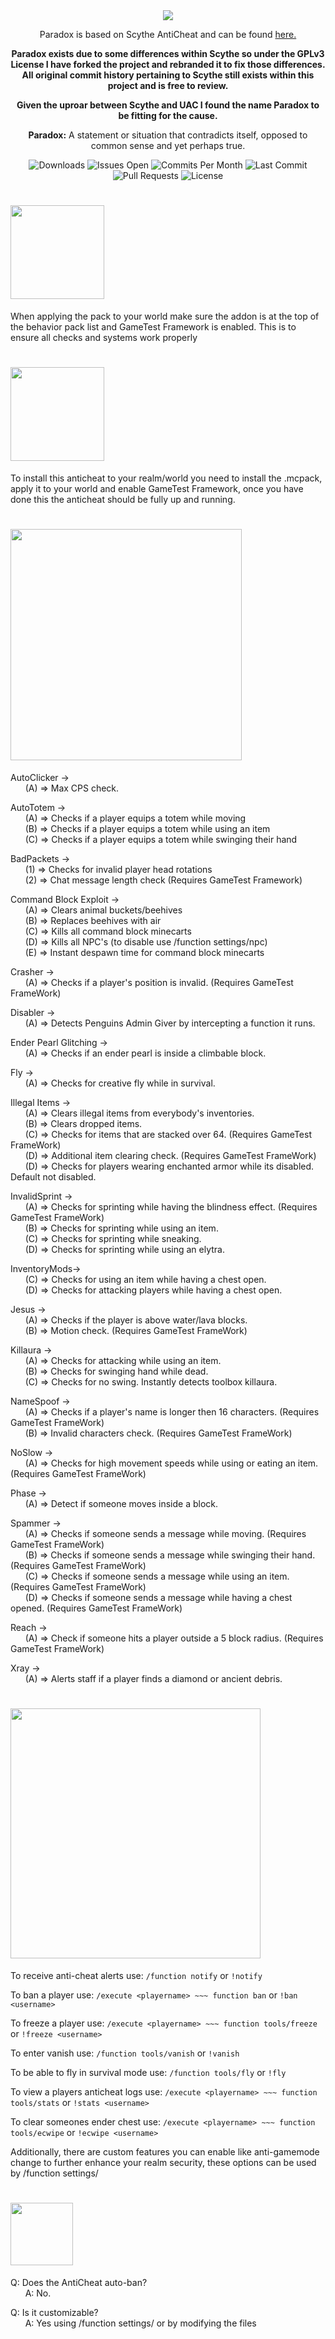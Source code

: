 <div align="center">
<img src="https://i.imgur.com/ZS38i7c.png" border="0">
<div align="center">
  
  Paradox is based on Scythe AntiCheat and can be found [here.](https://github.com/MrDiamond64/Scythe-AntiCheat "here.")</div>
  
**Paradox exists due to some differences within Scythe so under the GPLv3 License
I have forked the project and rebranded it to fix those differences. All original commit
history pertaining to Scythe still exists within this project and is free to review.**

**Given the uproar between Scythe and UAC I found the name Paradox to be fitting for the cause.**

**Paradox:** A statement or situation that contradicts itself, opposed to common sense and yet perhaps true.
<div align="left">
  
<div align="center">
  <img src="https://img.shields.io/github/downloads/Visual1mpact/Paradox_AntiCheat/total?style=plastic&logo=appveyor" alt="Downloads"/>
  <img src="https://img.shields.io/github/issues/Visual1mpact/Paradox_AntiCheat?label=ISSUES%20OPEN&style=plastic&logo=appveyor" alt="Issues Open"/>
  <img src="https://img.shields.io/github/commit-activity/m/Visual1mpact/Paradox_AntiCheat?style=plastic&logo=appveyor" alt="Commits Per Month"/>
  <img src="https://img.shields.io/github/last-commit/Visual1mpact/Paradox_AntiCheat?style=plastic&logo=appveyor" alt="Last Commit"/>
  <img src="https://img.shields.io/github/issues-pr/Visual1mpact/Paradox_AntiCheat?style=plastic&logo=appveyor" alt="Pull Requests"/>
  <img src="https://img.shields.io/github/license/Visual1mpact/Paradox_AntiCheat?style=plastic&logo=appveyor" alt="License"/>
</div>
  
# <img src="https://i.imgur.com/5W2YXCD.png" border="0" width="150">
When applying the pack to your world make sure the addon is at the top of the behavior pack list and GameTest Framework is enabled. This is to ensure all checks and systems work properly

# <img src="https://i.imgur.com/AXWmBA3.png" border="0" width="150">
To install this anticheat to your realm/world you need to install the .mcpack, apply it to your world and enable GameTest Framework, once you have done this the anticheat should be fully up and running.

# <img src="https://i.imgur.com/a5pxx97.png" border="0" width="370">

  AutoClicker -><br />
&nbsp;&nbsp;&nbsp;&nbsp;&nbsp;&nbsp;(A) => Max CPS check.

  AutoTotem -><br />
&nbsp;&nbsp;&nbsp;&nbsp;&nbsp;&nbsp;(A) => Checks if a player equips a totem while moving<br />
&nbsp;&nbsp;&nbsp;&nbsp;&nbsp;&nbsp;(B) => Checks if a player equips a totem while using an item<br />
&nbsp;&nbsp;&nbsp;&nbsp;&nbsp;&nbsp;(C) => Checks if a player equips a totem while swinging their hand<br />

  BadPackets -><br />
&nbsp;&nbsp;&nbsp;&nbsp;&nbsp;&nbsp;(1) => Checks for invalid player head rotations<br />
&nbsp;&nbsp;&nbsp;&nbsp;&nbsp;&nbsp;(2) => Chat message length check (Requires GameTest Framework)

  Command Block Exploit -><br />
&nbsp;&nbsp;&nbsp;&nbsp;&nbsp;&nbsp;(A) => Clears animal buckets/beehives<br />
&nbsp;&nbsp;&nbsp;&nbsp;&nbsp;&nbsp;(B) => Replaces beehives with air<br />
&nbsp;&nbsp;&nbsp;&nbsp;&nbsp;&nbsp;(C) => Kills all command block minecarts<br />
&nbsp;&nbsp;&nbsp;&nbsp;&nbsp;&nbsp;(D) => Kills all NPC's (to disable use /function settings/npc)<br />
&nbsp;&nbsp;&nbsp;&nbsp;&nbsp;&nbsp;(E) => Instant despawn time for command block minecarts<br />

  Crasher -><br />
&nbsp;&nbsp;&nbsp;&nbsp;&nbsp;&nbsp;(A) => Checks if a player's position is invalid. (Requires GameTest FrameWork)<br />

  Disabler -><br />
&nbsp;&nbsp;&nbsp;&nbsp;&nbsp;&nbsp;(A) => Detects Penguins Admin Giver by intercepting a function it runs.

  Ender Pearl Glitching -><br />
&nbsp;&nbsp;&nbsp;&nbsp;&nbsp;&nbsp;(A) => Checks if an ender pearl is inside a climbable block.

  Fly -><br />
&nbsp;&nbsp;&nbsp;&nbsp;&nbsp;&nbsp;(A) => Checks for creative fly while in survival.

  Illegal Items -><br />
&nbsp;&nbsp;&nbsp;&nbsp;&nbsp;&nbsp;(A) => Clears illegal items from everybody's inventories.<br />
&nbsp;&nbsp;&nbsp;&nbsp;&nbsp;&nbsp;(B) => Clears dropped items.<br />
&nbsp;&nbsp;&nbsp;&nbsp;&nbsp;&nbsp;(C) => Checks for items that are stacked over 64. (Requires GameTest FrameWork)<br />
&nbsp;&nbsp;&nbsp;&nbsp;&nbsp;&nbsp;(D) => Additional item clearing check. (Requires GameTest FrameWork)
&nbsp;&nbsp;&nbsp;&nbsp;&nbsp;&nbsp;(D) => Checks for players wearing enchanted armor while its disabled. Default not disabled.<br />
    
  InvalidSprint -><br />
&nbsp;&nbsp;&nbsp;&nbsp;&nbsp;&nbsp;(A) => Checks for sprinting while having the blindness effect. (Requires GameTest FrameWork)<br />
&nbsp;&nbsp;&nbsp;&nbsp;&nbsp;&nbsp;(B) => Checks for sprinting while using an item.<br />
&nbsp;&nbsp;&nbsp;&nbsp;&nbsp;&nbsp;(C) => Checks for sprinting while sneaking.<br />
&nbsp;&nbsp;&nbsp;&nbsp;&nbsp;&nbsp;(D) => Checks for sprinting while using an elytra.<br />

  InventoryMods-><br />
&nbsp;&nbsp;&nbsp;&nbsp;&nbsp;&nbsp;(C) => Checks for using an item while having a chest open.<br />
&nbsp;&nbsp;&nbsp;&nbsp;&nbsp;&nbsp;(D) => Checks for attacking players while having a chest open.<br />

  Jesus -><br />
&nbsp;&nbsp;&nbsp;&nbsp;&nbsp;&nbsp;(A) => Checks if the player is above water/lava blocks.<br />
&nbsp;&nbsp;&nbsp;&nbsp;&nbsp;&nbsp;(B) => Motion check. (Requires GameTest FrameWork)

  Killaura -><br />
&nbsp;&nbsp;&nbsp;&nbsp;&nbsp;&nbsp;(A) => Checks for attacking while using an item.<br />
&nbsp;&nbsp;&nbsp;&nbsp;&nbsp;&nbsp;(B) => Checks for swinging hand while dead. <br />
&nbsp;&nbsp;&nbsp;&nbsp;&nbsp;&nbsp;(C) => Checks for no swing. Instantly detects toolbox killaura.
  

  NameSpoof -><br />
&nbsp;&nbsp;&nbsp;&nbsp;&nbsp;&nbsp;(A) => Checks if a player's name is longer then 16 characters. (Requires GameTest FrameWork)<br />
&nbsp;&nbsp;&nbsp;&nbsp;&nbsp;&nbsp;(B) => Invalid characters check. (Requires GameTest FrameWork)<br />

  NoSlow -><br />
&nbsp;&nbsp;&nbsp;&nbsp;&nbsp;&nbsp;(A) => Checks for high movement speeds while using or eating an item. (Requires GameTest FrameWork)

  Phase -><br />
&nbsp;&nbsp;&nbsp;&nbsp;&nbsp;&nbsp;(A) => Detect if someone moves inside a block.

  Spammer -><br />
&nbsp;&nbsp;&nbsp;&nbsp;&nbsp;&nbsp;(A) => Checks if someone sends a message while moving. (Requires GameTest FrameWork)<br />
&nbsp;&nbsp;&nbsp;&nbsp;&nbsp;&nbsp;(B) => Checks if someone sends a message while swinging their hand. (Requires GameTest FrameWork)<br />
&nbsp;&nbsp;&nbsp;&nbsp;&nbsp;&nbsp;(C) => Checks if someone sends a message while using an item. (Requires GameTest FrameWork)<br />
&nbsp;&nbsp;&nbsp;&nbsp;&nbsp;&nbsp;(D) => Checks if someone sends a message while having a chest opened. (Requires GameTest FrameWork)<br />

  Reach -><br />
&nbsp;&nbsp;&nbsp;&nbsp;&nbsp;&nbsp;(A) => Check if someone hits a player outside a 5 block radius. (Requires GameTest FrameWork)

  Xray -><br />
&nbsp;&nbsp;&nbsp;&nbsp;&nbsp;&nbsp;(A) => Alerts staff if a player finds a diamond or ancient debris.

# <img src="https://i.imgur.com/ONwNwQC.png" border="0" width="400">
To receive anti-cheat alerts use:
```/function notify``` or ```!notify```

To ban a player use:
```/execute <playername> ~~~ function ban``` or ```!ban <username>```

To freeze a player use:
```/execute <playername> ~~~ function tools/freeze``` or ```!freeze <username>```

To enter vanish use:
```/function tools/vanish``` or ```!vanish```

To be able to fly in survival mode use:
```/function tools/fly``` or ```!fly```

To view a players anticheat logs use:
```/execute <playername> ~~~ function tools/stats``` or ```!stats <username>```

To clear someones ender chest use:
```/execute <playername> ~~~ function tools/ecwipe``` or ```!ecwipe <username>```

Additionally, there are custom features you can enable like anti-gamemode change to further enhance your realm security, these options can be used by /function settings/<name>

# <img src="https://i.imgur.com/wxqdSFv.png" border="0" width="100">

Q: Does the AntiCheat auto-ban?<br />
&nbsp;&nbsp;&nbsp;&nbsp;&nbsp;&nbsp;A: No.

Q: Is it customizable?<br />
&nbsp;&nbsp;&nbsp;&nbsp;&nbsp;&nbsp;A: Yes using /function settings/<name> or by modifying the files
